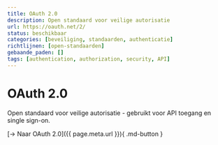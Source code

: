 ```yaml
---
title: OAuth 2.0
description: Open standaard voor veilige autorisatie
url: https://oauth.net/2/
status: beschikbaar
categories: [beveiliging, standaarden, authenticatie]
richtlijnen: [open-standaarden]
gebaande_paden: []
tags: [authentication, authorization, security, API]
---
```


# OAuth 2.0

Open standaard voor veilige autorisatie - gebruikt voor API toegang en single sign-on.

[→ Naar OAuth 2.0]({{ page.meta.url }}){ .md-button }
